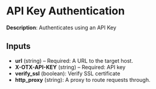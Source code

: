 # API Key Authentication

**Description**: Authenticates using an API Key

## Inputs

- **url** (string) – Required: A URL to the target host.
- **X-OTX-API-KEY** (string) – Required: API key
- **verify_ssl** (boolean): Verify SSL certificate
- **http_proxy** (string): A proxy to route requests through.